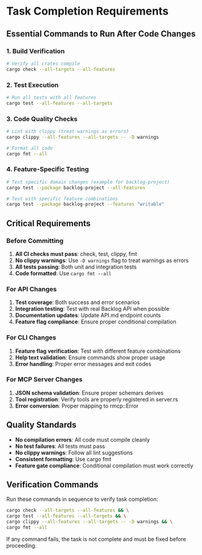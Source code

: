 # Task Completion Requirements

## Essential Commands to Run After Code Changes

### 1. Build Verification
```bash
# Verify all crates compile
cargo check --all-targets --all-features
```

### 2. Test Execution
```bash
# Run all tests with all features
cargo test --all-features --all-targets
```

### 3. Code Quality Checks
```bash
# Lint with clippy (treat warnings as errors)
cargo clippy --all-features --all-targets -- -D warnings

# Format all code
cargo fmt --all
```

### 4. Feature-Specific Testing
```bash
# Test specific domain changes (example for backlog-project)
cargo test --package backlog-project --all-features

# Test with specific feature combinations
cargo test --package backlog-project --features "writable"
```

## Critical Requirements

### Before Committing
1. **All CI checks must pass**: check, test, clippy, fmt
2. **No clippy warnings**: Use `-D warnings` flag to treat warnings as errors
3. **All tests passing**: Both unit and integration tests
4. **Code formatted**: Use `cargo fmt --all`

### For API Changes
1. **Test coverage**: Both success and error scenarios
2. **Integration testing**: Test with real Backlog API when possible
3. **Documentation updates**: Update API.md endpoint counts
4. **Feature flag compliance**: Ensure proper conditional compilation

### For CLI Changes
1. **Feature flag verification**: Test with different feature combinations
2. **Help text validation**: Ensure commands show proper usage
3. **Error handling**: Proper error messages and exit codes

### For MCP Server Changes
1. **JSON schema validation**: Ensure proper schemars derives
2. **Tool registration**: Verify tools are properly registered in server.rs
3. **Error conversion**: Proper mapping to rmcp::Error

## Quality Standards
- **No compilation errors**: All code must compile cleanly
- **No test failures**: All tests must pass
- **No clippy warnings**: Follow all lint suggestions
- **Consistent formatting**: Use cargo fmt
- **Feature gate compliance**: Conditional compilation must work correctly

## Verification Commands
Run these commands in sequence to verify task completion:
```bash
cargo check --all-targets --all-features && \
cargo test --all-features --all-targets && \
cargo clippy --all-features --all-targets -- -D warnings && \
cargo fmt --all
```

If any command fails, the task is not complete and must be fixed before proceeding.